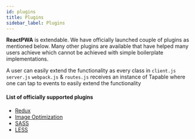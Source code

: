 ```yaml
---
id: plugins
title: Plugins
sidebar_label: Plugins
---
```


**ReactPWA** is extendable. We have officially launched couple of plugins as mentioned below. Many other plugins are available 
that have helped many users achieve which cannot be achieved with simple boilerplate implementations.

A user can easily extend the functionality as every class in `client.js` `server.js` `webpack.js` & `routes.js` receives an instance of Tapable 
where one can tap to events to easily extend the functionality

#### List of officially supported plugins
  - [Redux](plugin-redux.md)
  - [Image Optimization](plugin-image-optimization.md)
  - [SASS](plugin-sass.md)
  - [LESS](plugin-less.md)


<div class="custom-slant"></div>  
